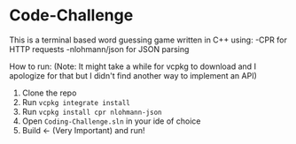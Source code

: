 # Code-Challenge
This is a terminal based word guessing game written in C++ using:
-CPR for HTTP requests
-nlohmann/json for JSON parsing

How to run:
(Note: It might take a while for vcpkg to download and I apologize for that but I didn't find another way to implement an API)
1. Clone the repo
2. Run `vcpkg integrate install`
3. Run `vcpkg install cpr nlohmann-json`
4. Open `Coding-Challenge.sln` in your ide of choice
5. Build <- (Very Important) and run!

